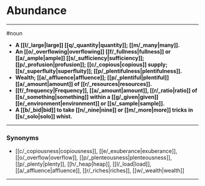 # Abundance
---
#noun
- **A [[l/_large|large]] [[q/_quantity|quantity]]; [[m/_many|many]].**
- **An [[o/_overflowing|overflowing]] [[f/_fullness|fullness]] or [[a/_ample|ample]] [[s/_sufficiency|sufficiency]]; [[p/_profusion|profusion]]; [[c/_copious|copious]] supply; [[s/_superfluity|superfluity]]; [[p/_plentifulness|plentifulness]].**
- **Wealth; [[a/_affluence|affluence]]; [[p/_plentiful|plentiful]] [[a/_amount|amount]] of [[r/_resources|resources]].**
- **[[f/_frequency|Frequency]], [[a/_amount|amount]], [[r/_ratio|ratio]] of [[s/_something|something]] within a [[g/_given|given]] [[e/_environment|environment]] or [[s/_sample|sample]].**
- **A [[b/_bid|bid]] to take [[n/_nine|nine]] or [[m/_more|more]] tricks in [[s/_solo|solo]] whist.**
---
### Synonyms
- [[c/_copiousness|copiousness]], [[e/_exuberance|exuberance]], [[o/_overflow|overflow]], [[p/_plenteousness|plenteousness]], [[p/_plenty|plenty]], [[h/_heap|heap]], [[l/_load|load]], [[a/_affluence|affluence]], [[r/_riches|riches]], [[w/_wealth|wealth]]
---
